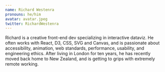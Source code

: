 ```yaml
---
name: Richard Westenra
pronouns: he/him
avatar: avatar.jpeg
twitter: RichardWestenra
---
```


Richard is a creative front-end dev specializing in interactive dataviz. He often works with React, D3, CSS, SVG and Canvas, and is passionate about accessibility, animation, web standards, performance, usability, and engineering ethics. After living in London for ten years, he has recently moved back home to New Zealand, and is getting to grips with extremely remote working.
